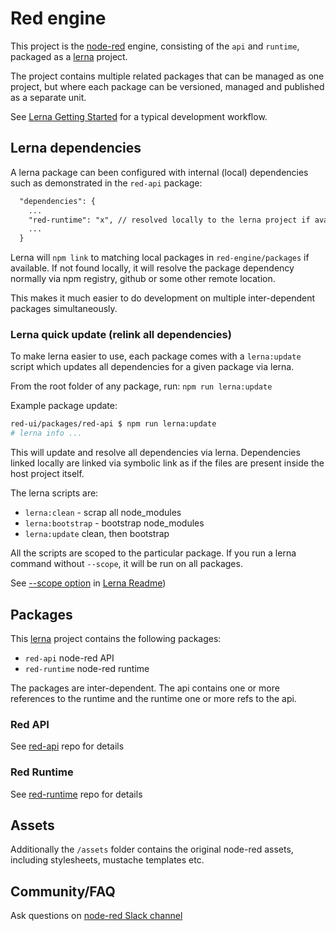# Red engine

This project is the [node-red](https://github.com/node-red) engine, consisting of the `api` and `runtime`, packaged as a [lerna](https://lernajs.io) project.

The project contains multiple related packages that can be managed as one project,
but where each package can be versioned, managed and published as a separate unit.

See [Lerna Getting Started](https://lernajs.io/#getting-started) for a typical development workflow.

## Lerna dependencies

A lerna package can been configured with internal (local) dependencies such as demonstrated in the `red-api` package:

```txt
  "dependencies": {
    ...
    "red-runtime": "x", // resolved locally to the lerna project if available
    ...
  }
```

Lerna will `npm link` to matching local packages in `red-engine/packages` if available. If not found locally, it will resolve the package dependency normally via npm registry, github or some other remote location.

This makes it much easier to do development on multiple inter-dependent packages simultaneously.

### Lerna quick update (relink all dependencies)

To make lerna easier to use, each package comes with a `lerna:update` script which updates all dependencies for a given package via lerna.

From the root folder of any package, run: `npm run lerna:update`

Example package update:

```bash
red-ui/packages/red-api $ npm run lerna:update
# lerna info ...
```

This will update and resolve all dependencies via lerna. Dependencies linked locally are linked via symbolic link as if the files are present inside the host project itself.

The lerna scripts are:

- `lerna:clean` - scrap all node_modules
- `lerna:bootstrap` - bootstrap node_modules
- `lerna:update` clean, then bootstrap

All the scripts are scoped to the particular package. If you run a lerna command without `--scope`, it will be run on all packages.

See [--scope option](https://github.com/lerna/lerna#--scope-glob) in [Lerna Readme](https://github.com/lerna/lerna#readme))

## Packages

This [lerna](https://lernajs.io/) project contains the following packages:

- `red-api` node-red API
- `red-runtime` node-red runtime

The packages are inter-dependent. The api contains one or more references to the runtime and the runtime one or more refs to the api.

### Red API

See [red-api](https://github.com/tecla5/red-runtime) repo for details

### Red Runtime

See [red-runtime](https://github.com/tecla5/red-runtime) repo for details

## Assets

Additionally the `/assets` folder contains the original node-red assets, including stylesheets, mustache templates etc.

## Community/FAQ

Ask questions on [node-red Slack channel](node-red.slack.com)
